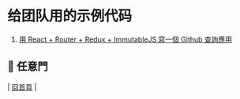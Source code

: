 # 给团队用的示例代码

1. [用 React + Router + Redux + ImmutableJS 寫一個 Github 查詢應用](https://github.com/kdchang/reactjs101/blob/master/Ch09/react-router-redux-github-finder.md)

## :door: 任意門
| [回首頁](https://github.com/kdchang/reactjs101) |
